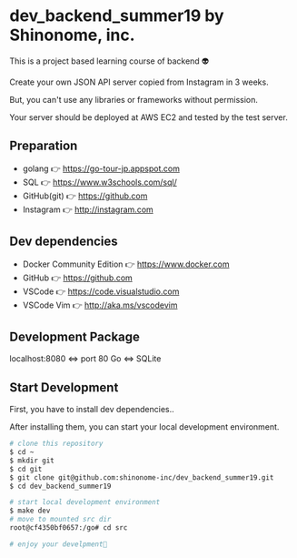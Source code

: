 # dev_backend_summer19 by Shinonome, inc.

This is a project based learning course of backend 👽

Create your own JSON API server copied from Instagram in 3 weeks.

But, you can't use any libraries or frameworks without permission.

Your server should be deployed at AWS EC2 and tested by the test server.

## Preparation

* golang 👉 https://go-tour-jp.appspot.com
* SQL 👉 https://www.w3schools.com/sql/
* GitHub(git) 👉 https://github.com
* Instagram 👉 http://instagram.com

## Dev dependencies

* Docker Community Edition 👉 https://www.docker.com
* GitHub 👉 https://github.com
* VSCode 👉 https://code.visualstudio.com
* VSCode Vim 👉 http://aka.ms/vscodevim

## Development Package

localhost:8080 <=> port 80 Go <=> SQLite

## Start Development

First, you have to install dev dependencies..

After installing them, you can start your local development environment.

```sh
# clone this repository
$ cd ~
$ mkdir git
$ cd git
$ git clone git@github.com:shinonome-inc/dev_backend_summer19.git
$ cd dev_backend_summer19

# start local development environment
$ make dev
# move to mounted src dir
root@cf4350bf0657:/go# cd src

# enjoy your develpment🦄
```
